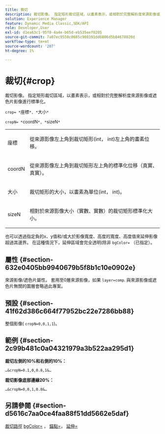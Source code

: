 ```yaml
---
title: 裁切
description: 裁切影像。 指定矩形裁切區域，以畫素表示，或相對於完整解析度來源影像或遮色片影像進行標準化。
solution: Experience Manager
feature: Dynamic Media Classic,SDK/API
role: Developer,User
exl-id: d1ea63c1-95f0-4a4e-b65d-eb535eef0205
source-git-commit: 7a07ec9550c0685c908191dd6806d5b84678820d
workflow-type: tm+mt
source-wordcount: '207'
ht-degree: 1%

---
```


# 裁切{#crop}

裁切影像。 指定矩形裁切區域，以畫素表示，或相對於完整解析度來源影像或遮色片影像進行標準化。

`crop= *`座標`*, *`大小`*`

`cropN= *`coordN`*, *`sizeN`*`

<table id="simpletable_472A9AD67AA64419B0877B0535F8B14A"> 
 <tr class="strow"> 
  <td class="stentry"> <p><span class="codeph"> <span class="varname"> 座標</span></span> </p> </td> 
  <td class="stentry"> <p>從來源影像左上角到裁切矩形(int， int)左上角的畫素位移。 </p></td> 
 </tr> 
 <tr class="strow"> 
  <td class="stentry"> <p><span class="codeph"> <span class="varname"> coordN</span></span> </p> </td> 
  <td class="stentry"> <p>從來源影像左上角到裁切矩形左上角的標準化位移（真實、真實）。 </p></td> 
 </tr> 
 <tr class="strow"> 
  <td class="stentry"> <p><span class="codeph"> <span class="varname"> 大小</span></span> </p></td> 
  <td class="stentry"> <p>裁切矩形的大小，以畫素為單位(int， int)。 </p></td> 
 </tr> 
 <tr class="strow"> 
  <td class="stentry"> <p><span class="codeph"> <span class="varname"> sizeN</span></span> </p></td> 
  <td class="stentry"> <p>相對於來源影像大小（實數、實數）的裁切矩形標準化大小。 </p></td> 
 </tr> 
</table>

也可以透過指定負的x、y值和/或大於影像寬度、高度的寬度、高度值來延伸影像超過其邊界。 在這種情況下，延伸區域會完全透明(除非 `bgColor=` （已指定）。

## 屬性 {#section-632e0405bb9940679b5f8b1c10e0902e}

來源影像/遮色片屬性。 套用至0層來源影像，如果 `layer=comp`. 與來源影像或遮色片無關的圖層會略過此專案。

## 預設 {#section-41f62d386c664f77952bc22e7286bb88}

整個影像( `cropN=0,0,1,1`)。

## 範例 {#section-2c99b481c0a04321979a3b522aa295d1}

**裁切左側的10%和右側的10%：**

`…&cropN=0.1,0,0.8,1&…`

**裁切影像底部邊緣20%：**

`…&cropN=0,0,1,0.8&…`

## 另請參閱 {#section-d5616c7aa0ce4faa88f51dd5662e5daf}

[裁切路徑](/help/aem-is-ir-api/is-api/http-ref/image-serving-api-ref/c-http-protocol-reference/c-command-reference/r-croppath.md) [bgColor=](../../../../../is-api/http-ref/image-serving-api-ref/c-http-protocol-reference/c-command-reference/r-bgcolor.md#reference-441371ba4ef54fe781887c5ae448f6ab) ， [錨點=](../../../../../is-api/http-ref/image-serving-api-ref/c-http-protocol-reference/c-command-reference/r-anchor.md#reference-6661e548ab284b82828d8d94c8ddeb7c)， [延伸=](../../../../../is-api/http-ref/image-serving-api-ref/c-http-protocol-reference/c-command-reference/r-extend.md#reference-7e9156beb285459d830e2d56782a74ac)
